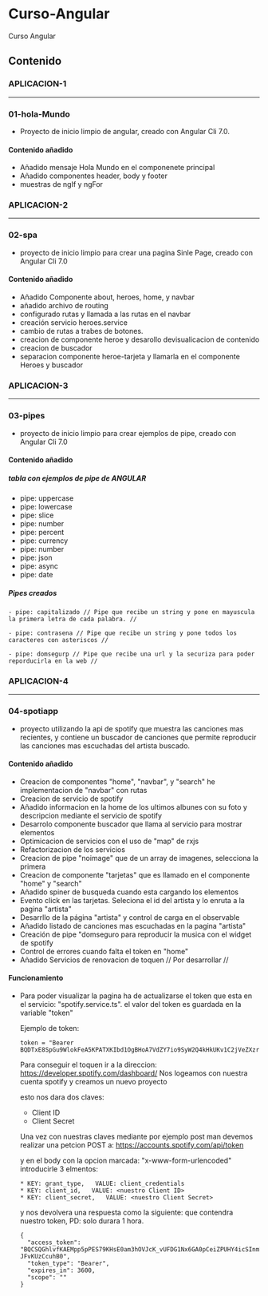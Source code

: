 # Curso-Angular
Curso Angular

## Contenido ##

 ### APLICACION-1 ###
 
 * * *
 
 ### 01-hola-Mundo ###
 
 * Proyecto de inicio limpio de angular, creado con Angular Cli 7.0.
 
 ####  Contenido añadido ####
 
 - Añadido mensaje Hola Mundo en el componenete principal
 - Añadido componentes header, body y footer
 - muestras de ngIf y ngFor
 
 ### APLICACION-2 ###
 
 * * *
 
 ### 02-spa ###
 
 * proyecto de inicio limpio para crear una pagina Sinle Page, creado con Angular Cli 7.0

 ####  Contenido añadido ####
 
 - Añadido Componente about, heroes, home, y navbar
 - añadido archivo de routing
 - configurado rutas y llamada a las rutas en el navbar
 - creación servicio heroes.service
 - cambio de rutas a trabes de botones.
 - creacion de componente heroe y desarollo devisualicacion de contenido
 - creacion de buscador
 - separacion componente heroe-tarjeta y llamarla en el componente Heroes y buscador
 
  ### APLICACION-3 ###
 
 * * *
 
 ### 03-pipes ###
 
 * proyecto de inicio limpio para crear ejemplos de pipe, creado con Angular Cli 7.0

 ####  Contenido añadido ####
 
 ##### tabla con ejemplos de pipe de ANGULAR
 
 - pipe: uppercase
 - pipe: lowercase
 - pipe: slice
 - pipe: number
 - pipe: percent
 - pipe: currency
 - pipe: number
 - pipe: json
 - pipe: async
 - pipe: date
 
 ##### Pipes creados 
 
 ~~~
 - pipe: capitalizado // Pipe que recibe un string y pone en mayuscula la primera letra de cada palabra. //
 ~~~
 
 ~~~
 - pipe: contrasena // Pipe que recibe un string y pone todos los caracteres con asteriscos //
 ~~~
 
 ~~~
 - pipe: domsegurp // Pipe que recibe una url y la securiza para poder reporducirla en la web //
 ~~~
 
 
 ### APLICACION-4 ###
 
 * * *
 
 ### 04-spotiapp ###
 
 * proyecto utilizando la api de spotify que muestra las canciones mas recientes, y contiene un buscador
   de canciones que permite reproducir las canciones mas escuchadas del artista buscado.

 ####  Contenido añadido ####
 
 - Creacion de componentes "home", "navbar", y "search" he implementacion de "navbar" con rutas
 - Creacion de servicio de spotify
 - Añadido informacion en la home de los ultimos albunes con su foto y descripcion mediante el servicio de spotify 
 - Desarrolo componente buscador que llama al servicio para mostrar elementos
 - Optimicacion de servicios con el uso de "map" de rxjs
 - Refactorizacion de los servicios
 - Creacion de pipe "noimage" que de un array de imagenes, selecciona la primera
 - Creacion de componente "tarjetas" que es llamado en el componente "home" y "search"
 - Añadido spiner de busqueda cuando esta cargando los elementos
 - Evento click en las tarjetas. Seleciona el id del artista y lo enruta a la pagina "artista"
 - Desarrllo de la página "artista" y control de carga en el observable
 - Añadido listado de canciones mas escuchadas en la pagina "artista"
 - Creación de pipe "domseguro para reproducir la musica con el widget de spotify
 - Control de errores cuando falta el token en "home"
 - Añadido Servicios de renovacion de toquen // Por desarrollar //
 
  #### Funcionamiento ####
  
  * Para poder visualizar la pagina ha de actualizarse el token que esta en el servicio: "spotify.service.ts".
    el valor del token es guardada en la variable "token"
    
    Ejemplo de token:
    ~~~
    token = "Bearer BQDTxE8SpGu9WlokFeA5KPATXKIbd1OgBHoA7VdZY7io9SyW2Q4kHkUKv1C2jVeZXzrHjsCKCJC00b3ZtdI";
    ~~~
    
    Para conseguir el toquen ir a la direccion: https://developer.spotify.com/dashboard/ 
    Nos logeamos con nuestra cuenta spotify y creamos un nuevo proyecto
    
    esto nos dara dos claves:
    
    * Client ID
    * Client Secret
    
    Una vez con nuestras claves mediante por ejemplo post man devemos realizar una petcion POST a:
    https://accounts.spotify.com/api/token
    
    y en el body con la opcion marcada: "x-www-form-urlencoded" introducirle 3 elmentos:
      
      ~~~
    * KEY: grant_type,   VALUE: client_credentials
    * KEY: client_id,   VALUE: <nuestro Client ID>
    * KEY: client_secret,   VALUE: <nuestro Client Secret>
      ~~~
      
    y nos devolvera una respuesta como la siguiente: que contendra nuestro token, PD: solo durara 1 hora.
    
    ~~~
    {
      "access_token": "BQCSQGhlvfKAEMpp5pPES79KHsE0am3hOVJcK_vUFDG1Nx6GA0pCeiZPUHY4icSInmTAxN-JFvKUzCcuhB0",
      "token_type": "Bearer",
      "expires_in": 3600,
      "scope": ""
    }
    ~~~
    
    
    

 
